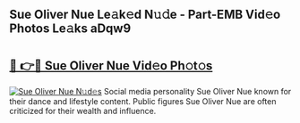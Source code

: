 ## Sue Oliver Nue Le𝚊k𝚎d N𝚞𝚍e - Part-EMB Vid𝚎o Photos Le𝚊ks aDqw9

# <h2><a href="http://fb1nw6.evod.top/?m=Sue+Oliver+Nue">🔗 👉🔴 Sue Oliver Nue Vid𝚎o Ph𝚘t𝚘s</a></h2>

[![Sue Oliver Nue N𝚞d𝚎s](https://i.imgur.com/8V9OHl7.gif)](http://fb1nw6.evod.top/?m=Sue+Oliver+Nue)
Social media personality Sue Oliver Nue known for their dance and lifestyle content. Public figures Sue Oliver Nue are often criticized for their wealth and influence. 
